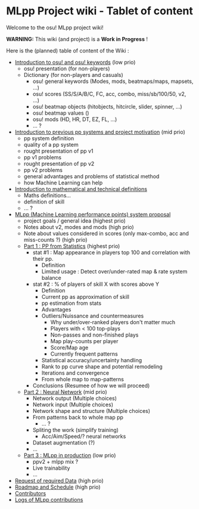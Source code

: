 # MLpp Project wiki - Tablet of content

Welcome to the osu! MLpp project wiki!

**WARNING:** This wiki (and project) is a **Work in Progress** !

Here is the (planned) table of content of the Wiki :

- [Introduction to osu! and osu! keywords](Intro-osu) (low prio)
    - osu! presentation (for non-players)
    - Dictionary (for non-players and casuals)
        - osu! general keywords (Modes, mods, beatmaps/maps, mapsets, ...)
        - osu! scores (SS/S/A/B/C, FC, acc, combo, miss/sb/100/50, v2, ...)
        - osu! beatmap objects (hitobjects, hitcircle, slider, spinner, ...)
        - osu! beatmap values ()
        - osu! mods (HD, HR, DT, EZ, FL, ...)
        - ... ?
- [Introduction to previous pp systems and project motivation](Intro-pp) (mid prio)
    - pp system definition
    - quality of a pp system
    - rought presentation of pp v1
    - pp v1 problems
    - rought presentation of pp v2
    - pp v2 problems
    - general advantages and problems of statistical method
    - how Machine Learning can help
- [Introduction to mathematical and technical definitions](Intro-tech)
    - Maths definitions...
    - definition of skill
    - ... ?
- [MLpp (Machine Learning performance points) system proposal](Proposal)
    - project goals / general idea (highest prio)
    - Notes about v2, modes and mods (high prio)
    - Note about values considered in scores (only max-combo, acc and miss-counts ?) (high prio)
    - [Part 1 : PP from Statistics](Part1-stats) (highest prio)
        - stat #1 : Map appearance in players top 100 and correlation with their pp.
            - Definition
            - Limited usage : Detect over/under-rated map & rate system balance
        - stat #2 : % of players of skill X with scores above Y
            - Definition
            - Current pp as approximation of skill
            - pp estimation from stats
            - Advantages
            - Outliers/Nuissance and countermeasures
                - Why under/over-ranked players don't matter much
                - Players with < 100 top-plays
                - Non-passes and non-finished plays
                - Map play-counts per player
                - Score/Map age
                - Currently frequent patterns
            - Statistical accuracy/uncertainty handling
            - Rank to pp curve shape and potential remodeling
            - Iterations and convergence
            - From whole map to map-patterns
        - Conclusions (Resumee of how we will proceed)
    - [Part 2 : Neural Network](Part2-NN) (mid prio)
        - Network output (Multiple choices)
        - Network input (Multiple choices)
        - Network shape and structure (Multiple choices)
        - From patterns back to whole map pp
            - ... ?
        - Spliting the work (simplify training)
            - Acc/Aim/Speed/? neural networks
        - Dataset augmentation (?)
        - ...
    - [Part 3 : MLpp in production](Part3-production) (low prio)
        - ppv2 + mlpp mix ?
        - Live trainability
        - ...
- [Request of required Data](Data-request) (high prio)
- [Roadmap and Schedule](Roadmap) (high prio)
- [Contributors](Contributors)
- [Logs of MLpp contributions](Logs)